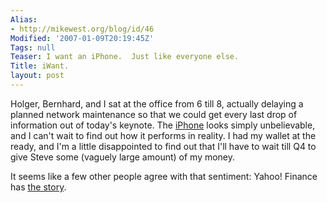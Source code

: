 ```yaml
---
Alias:
- http://mikewest.org/blog/id/46
Modified: '2007-01-09T20:19:45Z'
Tags: null
Teaser: I want an iPhone.  Just like everyone else.
Title: iWant.
layout: post
---
```

Holger, Bernhard, and I sat at the office from 6 till 8, actually delaying a planned network maintenance so that we could get every last drop of information out of today's keynote.  The [iPhone][] looks simply unbelievable, and I can't wait to find out how it performs in reality.  I had my wallet at the ready, and I'm a little disappointed to find out that I'll have to wait till Q4 to give Steve some (vaguely large amount) of my money.

It seems like a few other people agree with that sentiment: Yahoo! Finance has [the story][compare].  

[iPhone]: http://apple.com/iphone/ "Apple: iPhone"
[compare]: http://finance.yahoo.com/charts#symbol=AAPL;range=1d;compare=PALM+RIMM "AAPL up 8%, RIMM and PALM down about 8%."